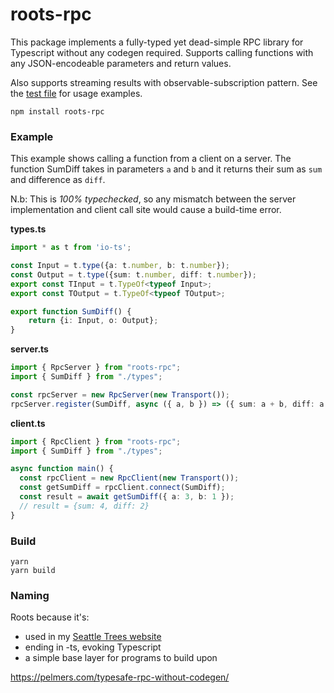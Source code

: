 # roots-rpc

This package implements a fully-typed yet dead-simple RPC library for
Typescript without any codegen required. Supports calling functions with any
JSON-encodeable parameters and return values.

Also supports streaming results with observable-subscription pattern. See the
[test file](https://github.com/pelmers/roots-rpc/blob/master/src/__tests__/rpc.test.ts)
for usage examples.

```
npm install roots-rpc
```

### Example

This example shows calling a function from a client on a server. The function
SumDiff takes in parameters `a` and `b` and it returns their sum as `sum` and
difference as `diff`.

N.b: This is _100% typechecked_, so any mismatch between the
server implementation and client call site would cause a build-time error.

**types.ts**

```typescript
import * as t from 'io-ts';

const Input = t.type({a: t.number, b: t.number});
const Output = t.type({sum: t.number, diff: t.number});
export const TInput = t.TypeOf<typeof Input>;
export const TOutput = t.TypeOf<typeof TOutput>;

export function SumDiff() {
    return {i: Input, o: Output};
}
```

**server.ts**

```typescript
import { RpcServer } from "roots-rpc";
import { SumDiff } from "./types";

const rpcServer = new RpcServer(new Transport());
rpcServer.register(SumDiff, async ({ a, b }) => ({ sum: a + b, diff: a - b }));
```

**client.ts**

```typescript
import { RpcClient } from "roots-rpc";
import { SumDiff } from "./types";

async function main() {
  const rpcClient = new RpcClient(new Transport());
  const getSumDiff = rpcClient.connect(SumDiff);
  const result = await getSumDiff({ a: 3, b: 1 });
  // result = {sum: 4, diff: 2}
}
```

### Build

```
yarn
yarn build
```

### Naming

Roots because it's:

- used in my [Seattle Trees website](https://seattletrees.pelmers.com)
- ending in -ts, evoking Typescript
- a simple base layer for programs to build upon

https://pelmers.com/typesafe-rpc-without-codegen/
